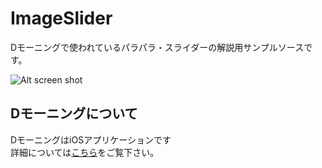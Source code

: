 ImageSlider
===========

Dモーニングで使われているパラパラ・スライダーの解説用サンプルソースです。

![Alt screen shot](/https://github.com/banwanko/ImageSlider/blob/master/ss.png)

Dモーニングについて
---------------------------------
DモーニングはiOSアプリケーションです  
詳細については[こちら](http://app.morningmanga.jp/)をご覧下さい。

